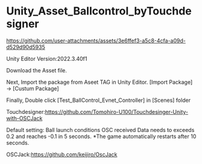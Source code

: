 # Unity_Asset_Ballcontrol_byTouchdesigner
https://github.com/user-attachments/assets/3e6ffef3-a5c8-4cfa-a09d-d529d90d5935

Unity Editor Version:2022.3.40f1

Download the Asset file.

Next, Import the package from Aseet TAG in Unity Editor.  [Import Package] -> [Custum Package]

Finally, Double click [Test_BallControl_Evnet_Controller]  in [Scenes] folder


Touchdesigner:https://github.com/Tomohiro-U100/Touchdesinger-Unity-with-OSCJack



Default setting: Ball launch conditions
OSC received Data needs to exceeds 0.2 and reaches -0.1 in 5 seconds.
*The game automatically restarts after 10 seconds.


OSCJack:https://github.com/keijiro/OscJack
